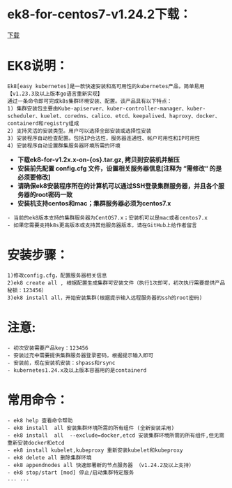 # ek8-for-centos7-v1.24.2下载：

[下载](https://github.com/catman002/kubernetes-ek8/releases)


# EK8说明：
```
Ek8[easy kubernetes]是一款快速安装和高可用性的kubernetes产品，简单易用 【v1.23.3及以上版本go语言重新实现】
通过一条命令即可完成k8s集群环境安装、配置。该产品具有以下特点：
1) 集群安装包主要由Kube-apiserver、kuber-controller-manager、kuber-scheduler、kuelet、coredns、calico、etcd、keepalived、haproxy、docker、containerd和registry组成
2) 支持灵活的安装类型。用户可以选择全部安装或选择性安装
3) 安装程序自动检查配置。包括IP合法性，服务器连通性、帐户可用性和IP可用性
4) 安装程序自动设置群集服务器环境所需的环境
```
- **下载ek8-for-v1.2x.x-on-{os}.tar.gz, 拷贝到安装机并解压**
- **安装前先配置 config.cfg 文件，设置相关服务器信息[注释为 “需修改“ 的是必须要修改]**
- **请确保ek8安装程序所在的计算机可以通过SSH登录集群服务器，并且各个服务器的root密码一致**
- **安装机支持centos和mac；集群服务器必须为centos7.x**

```
- 当前的ek8版本支持的集群服务器为CentOS7.x；安装机可以是mac或者centos7.x
- 如果您需要支持k8s更高版本或支持其他服务器版本，请在GitHub上给作者留言

```

# 安装步骤：
```
1)修改config.cfg，配置服务器相关信息
2)ek8 create all , 根据配置生成集群可安装文件（执行1次即可，初次执行需要提供产品秘锁：123456）
3)ek8 install all，开始安装集群(根据提示输入远程服务器的ssh的root密码)
```

# 注意:
```
- 初次安装需要产品key：123456 
- 安装过充中需要提供集群服务器登录密码，根据提示输入即可
- 安装前，现在安装机安装：shpass和rsync
- kubernetes1.24.x及以上版本容器用的是containerd
```

# 常用命令：
```
- ek8 help 查看命令帮助
- ek8 install  all 安装集群环境所需的所有组件 (全新安装采用)
- ek8 install  all  --exclude=docker,etcd 安装集群环境所需的所有组件,但无需重新安装docker和etcd
- ek8 install kubelet,kubeproxy 重新安装kubelet和kubeproxy
- ek8 delete all 删除集群环境
- ek8 appendnodes all 快速部署新的节点服务器 （v1.24.2及以上支持）
- ek8 stop/start [mod] 停止/启动集群特定服务
... ...
```
